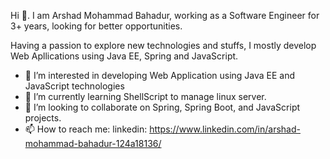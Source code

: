 Hi 👋. I am Arshad Mohammad Bahadur, working as a Software Engineer for 3+ years, looking for better opportunities.

Having a passion to explore new technologies and stuffs, I mostly develop Web Apllications using Java EE, Spring and JavaScript.

- 👀 I’m interested in developing Web Application using Java EE and JavaScript technologies
- 🌱 I’m currently learning ShellScript to manage linux server.
- 💞️ I’m looking to collaborate on Spring, Spring Boot, and JavaScript projects.
- 📫 How to reach me: linkedin: https://www.linkedin.com/in/arshad-mohammad-bahadur-124a18136/

<!---
bahadur1996/bahadur1996 is a ✨ special ✨ repository because its `README.md` (this file) appears on your GitHub profile.
You can click the Preview link to take a look at your changes.
--->
